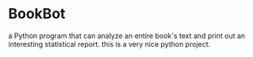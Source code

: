 # BookBot

a Python program that can analyze an entire book's text and print out an interesting statistical report.
this is a very nice python project.
